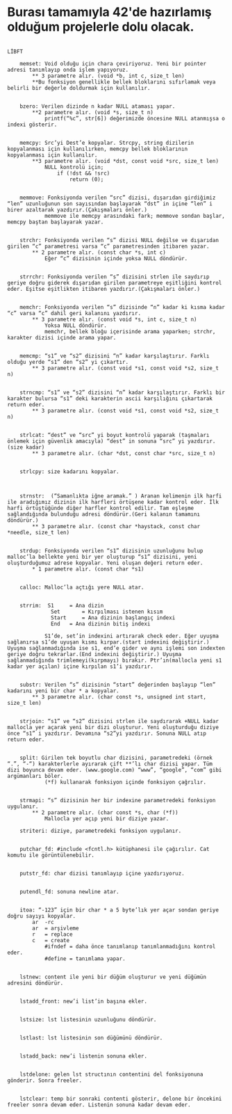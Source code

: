 # Burası tamamıyla 42'de hazırlamış olduğum projelerle dolu olacak.

												                                                      LİBFT

		memset: Void olduğu için chara çeviriyoruz. Yeni bir pointer adresi tanımlayıp onda işlem yapıyoruz.
			** 3 parametre alır. (void *b, int c, size_t len)
			**Bu fonksiyon genellikle bellek bloklarını sıfırlamak veya belirli bir değerle doldurmak için kullanılır.

		
		bzero: Verilen dizinde n kadar NULL ataması yapar.
			**2 parametre alır. (void *s, size_t n)
				printf(“%c”, str[6]) değerimizde öncesine NULL atanmışsa o indexi gösterir.


		memcpy: Src’yi Dest’e kopyalar. Strcpy, string dizilerin kopyalanması için kullanılırken, memcpy bellek bloklarının kopyalanması için kullanılır.
			**3 parametre alır. (void *dst, const void *src, size_t len)
				NULL kontrolü için;
					if (!dst && !src)
						return (0);


		memmove: Fonksiyonda verilen “src” dizisi, dışarıdan girdiğimiz “len” uzunluğunun son sayısından başlayarak “dst” in içine “len” i birer azaltarak yazdırır.(Çakışmaları önler.)
				memmove ile memcpy arasındaki fark; memmove sondan başlar, memcpy baştan başlayarak yazar.


		strchr: Fonksiyonda verilen “s” dizisi NULL değilse ve dışarıdan girilen “c” parametresi varsa “c” parametresinden itibaren yazar.
			** 2 parametre alır. (const char *s, int c)
				Eğer “c” dizisinin içinde yoksa NULL döndürür.


		strrchr: Fonksiyonda verilen “s” dizisini strlen ile saydırıp geriye doğru giderek dışarıdan girilen parametreye eşitliğini kontrol eder. Eşitse eşitlikten itibaren yazdırır.(Çakışmaları önler.)


		memchr: Fonksiyonda verilen “s” dizisinde “n” kadar ki kısma kadar “c” varsa “c” dahil geri kalanını yazdırır.
			** 3 parametre alır. (const void *s, int c, size_t n)
				Yoksa NULL döndürür.
				memchr, bellek bloğu içerisinde arama yaparken; strchr, karakter dizisi içinde arama yapar.


		memcmp: “s1” ve “s2” dizisini “n” kadar karşılaştırır. Farklı olduğu yerde “s1” den “s2” yi çıkartır.
			** 3 parametre alır. (const void *s1, const void *s2, size_t n)


		strncmp: “s1” ve “s2” dizisini “n” kadar karşılaştırır. Farklı bir karakter bulursa “s1” deki karakterin ascii karşılığını çıkartarak return eder.
			** 3 parametre alır. (const void *s1, const void *s2, size_t n)


		strlcat: “dest” ve “src” yi boyut kontrolü yaparak (taşmaları önlemek için güvenlik amacıyla) “dest” in sonuna “src” yi yazdırır. (size kadar)
			** 3 parametre alır. (char *dst, const char *src, size_t n)

		
		strlcpy: size kadarını kopyalar.


		
		strnstr:  (“Samanlıkta iğne aramak.” ) Aranan kelimenin ilk harfi ile aradığımız dizinin ilk harfleri örtüşene kadar kontrol eder. İlk harfi örtüştüğünde diğer harfler kontrol edilir. Tam eşleşme sağlandığında bulunduğu adresi döndürür.(Geri kalanın tamamını döndürür.)
			** 3 parametre alır. (const char *haystack, const char *needle, size_t len)


		strdup: Fonksiyonda verilen “s1” dizisinin uzunluğunu bulup malloc’la bellekte yeni bir yer oluşturup “s1” dizisini, yeni oluşturduğumuz adrese kopyalar. Yeni oluşan değeri return eder.
			* 1 parametre alır. (const char *s1)


		calloc: Malloc’la açtığı yere NULL atar.


		strrim:  S1 	= Ana dizin 
				  Set		= Kırpılması istenen kısım
				  Start 	= Ana dizinin başlangıç indexi
				  End 	= Ana dizinin bitiş indexi

				S1’de, set’in indexini artırarak check eder. Eğer uyuşma sağlanırsa s1’de uyuşan kısmı kırpar.(start indexini değiştirir.) Uyuşma sağlanmadığında ise s1, end’e gider ve aynı işlemi son indexten geriye doğru tekrarlar.(End indexini değiştirir.) Uyuşma sağlanmadığında trimlemeyi(kırpmayı) bırakır. Ptr’ın(mallocla yeni s1 kadar yer açılan) içine kırpılan s1’i yazdırır.


		substr: Verilen “s” dizisinin “start” değerinden başlayıp “len” kadarını yeni bir char * a kopyalar.
			** 3 parametre alır. (char const *s, unsigned int start, size_t len)


		strjoin: “s1” ve “s2” dizisini strlen ile saydırarak +NULL kadar mallocla yer açarak yeni bir dizi oluşturur. Yeni oluşturduğu diziye önce “s1” i yazdırır. Devamına “s2”yi yazdırır. Sonuna NULL atıp return eder.


		split: Girilen tek boyutlu char dizisini, parametredeki (örnek “.”, “-“) karakterlerle ayırarak çift **’lı char dizisi yapar. Tüm dizi boyunca devam eder. (www.google.com) “www”, “google”, “com” gibi argümanları böler.
				(*f) kullanarak fonksiyon içinde fonksiyon çağrılır.


		strmapi: “s” dizisinin her bir indexine parametredeki fonksiyon uygulanır.
			** 2 parametre alır. (char const *s, char (*f))
				Mallocla yer açıp yeni bir diziye yazar.

		striteri: diziye, parametredeki fonksiyon uygulanır.


		putchar_fd: #include <fcntl.h> kütüphanesi ile çağırılır. Cat komutu ile görüntülenebilir.


		putstr_fd: char dizisi tanımlayıp içine yazdırıyoruz.


		putendl_fd: sonuna newline atar.


		itoa: “-123” için bir char * a 5 byte’lık yer açar sondan geriye doğru sayıyı kopyalar.
			ar	-rc
			ar	= arşivleme
			r 	= replace
			c	= create
				#ifndef = daha önce tanımlanıp tanımlanmadığını kontrol eder.
				#define = tanımlama yapar.


		lstnew: content ile yeni bir düğüm oluşturur ve yeni düğümün adresini döndürür.
		
		
		lstadd_front: new’i list’in başına ekler.


		lstsize: lst listesinin uzunluğunu döndürür.


		lstlast: lst listesinin son düğümünü döndürür.


		lstadd_back: new’i listenin sonuna ekler.


		lstdelone: gelen lst structının contentini del fonksiyonuna gönderir. Sonra freeler.


		lstclear: temp bir sonraki contenti gösterir, delone bir öncekini freeler sonra devam eder. Listenin sonuna kadar devam eder. 
